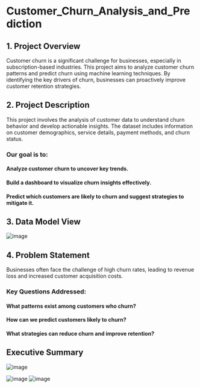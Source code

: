 # Customer_Churn_Analysis_and_Prediction

## 1. Project Overview
Customer churn is a significant challenge for businesses, especially in subscription-based industries. This project aims to analyze customer churn patterns and predict churn using machine learning techniques. By identifying the key drivers of churn, businesses can proactively improve customer retention strategies.

##  2. Project Description

This project involves the analysis of customer data to understand churn behavior and develop actionable insights. The dataset includes information on customer demographics, service details, payment methods, and churn status.

### Our goal is to:

#### Analyze customer churn to uncover key trends.

#### Build a dashboard to visualize churn insights effectively.

#### Predict which customers are likely to churn and suggest strategies to mitigate it.

## 3. Data Model View

![image](https://github.com/user-attachments/assets/07160fcf-2c48-46a4-b015-997a849590c0)

## 4. Problem Statement
Businesses often face the challenge of high churn rates, leading to revenue loss and increased customer acquisition costs.

### Key Questions Addressed:
#### What patterns exist among customers who churn?
#### How can we predict customers likely to churn?
#### What strategies can reduce churn and improve retention?

## Executive Summary

![image](https://github.com/user-attachments/assets/0d3730e1-c627-4412-9176-51067c5c828b)

![image](https://github.com/user-attachments/assets/66403ed8-b052-4f06-9520-db228c316d7c)
![image](https://github.com/user-attachments/assets/7e8e6e7d-6221-4738-9399-076bb275fce3)






